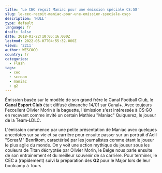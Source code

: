 ```yaml
---
title: 'Le CEC reçoit Maniac pour une émission spéciale CS:GO'
slug: le-cec-reçoit-maniac-pour-une-emission-speciale-csgo
description: 'NULL'
type: default
language: fr
draft: false
date: 2018-01-22T10:05:16.000Z
lastmod: 2022-05-07T04:55:32.000Z
views: '2211'
author: WESCOCO
country: fr
categories:
  - Flash
tags:
  - cec
  - scream
  - maniac
  - g2
---
```

Émission basée sur le modèle de son grand frère le Canal Football Club, le **Canal Esport Club** était diffusé dimanche 14/01 sur Canal+. Avec toujours l'excellent Olivier Morin à la baguette, l'émission s'est intéressée à CS:GO en recevant comme invité un certain Mathieu "Maniac" Quiquerez⁠, le joueur de la Team-LDLC.

L'émission commence par une petite présentation de Maniac avec quelques anecdotes sur sa vie et sa carrière pour ensuite passer sur un portrait d'Adil "ScreaM" Benrlitom⁠, caractérisé par les journalistes comme étant le joueur le plus agile du monde. On y voit une action mythique du joueur sous les couleurs de Titan décryptée par Olivier Morin, le Belge nous parle ensuite de son entrainement et du meilleur souvenir de sa carrière. Pour terminer, le CEC a (rapidement) suivi la préparation des **G2** pour le Major lors de leur bootcamp à Tours.
